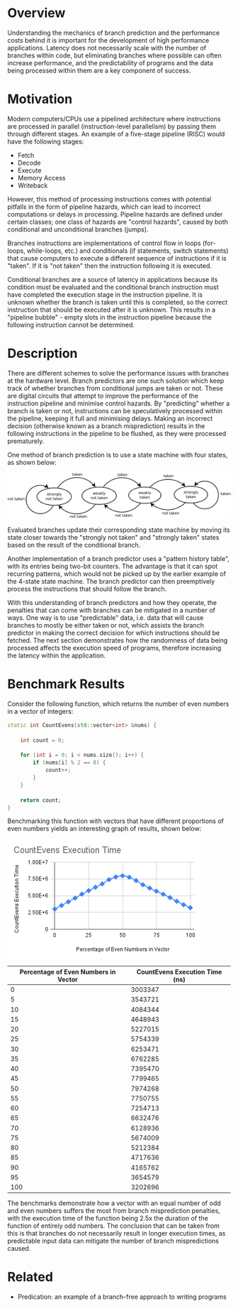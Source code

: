 # Overview

Understanding the mechanics of branch prediction and the performance costs behind it is important for the development of high performance applications. Latency does not necessarily scale with the number of branches within code, but eliminating branches where possible can often increase performance, and the predictability of programs and the data being processed within them are a key component of success.

# Motivation

Modern computers/CPUs use a pipelined architecture where instructions are processed in parallel (instruction-level parallelism) by passing them through different stages. An example of a five-stage pipeline (RISC) would have the following stages:

- Fetch
- Decode
- Execute
- Memory Access
- Writeback

However, this method of processing instructions comes with potential pitfalls in the form of pipeline hazards, which can lead to incorrect computations or delays in processing. Pipeline hazards are defined under certain classes; one class of hazards are "control hazards", caused by both conditional and unconditional branches (jumps).

Branches instructions are implementations of control flow in loops (for-loops, while-loops, etc.) and conditionals (if statements, switch statements) that cause computers to execute a different sequence of instructions if it is "taken". If it is "not taken" then the instruction following it is executed.

Conditional branches are a source of latency in applications because its condition must be evaluated and the conditional branch instruction must have completed the execution stage in the instruction pipeline. It is unknown whether the branch is taken until this is completed, so the correct instruction that should be executed after it is unknown. This results in a "pipeline bubble" - empty slots in the instruction pipeline because the following instruction cannot be determined.

# Description

There are different schemes to solve the performance issues with branches at the hardware level. Branch predictors are one such solution which keep track of whether branches from conditional jumps are taken or not. These are digital circuits that attempt to improve the performance of the instruction pipeline and minimise control hazards. By "predicting" whether a branch is taken or not, instructions can be speculatively processed within the pipeline, keeping it full and minimising delays. Making an incorrect decision (otherwise known as a branch misprediction) results in the following instructions in the pipeline to be flushed, as they were processed prematurely.

One method of branch prediction is to use a state machine with four states, as shown below:

![Branch Prediction State Machine](images/benchmarks/StateMachine.png)

Evaluated branches update their corresponding state machine by moving its state closer towards the "strongly not taken" and "strongly taken" states based on the result of the conditional branch.

Another implementation of a branch predictor uses a "pattern history table", with its entries being two-bit counters. The advantage is that it can spot recurring patterns, which would not be picked up by the earlier example of the 4-state state machine. The branch predictor can then preemptively process the instructions that should follow the branch.

With this understanding of branch predictors and how they operate, the penalties that can come with branches can be mitigated in a number of ways. One way is to use "predictable" data, i.e. data that will cause branches to mostly be either taken or not, which assists the branch predictor in making the correct decision for which instructions should be fetched. The next section demonstrates how the randomness of data being processed affects the execution speed of programs, therefore increasing the latency within the application.

# Benchmark Results

Consider the following function, which returns the number of even numbers in a vector of integers:

```c++
static int CountEvens(std::vector<int> &nums) {

    int count = 0;

    for (int i = 0; i < nums.size(); i++) {
        if (nums[i] % 2 == 0) {
            count++;
        }
    }

    return count;
}
```

Benchmarking this function with vectors that have different proportions of even numbers yields an interesting graph of results, shown below:

![CountEvens Benchmark Results](images/benchmarks/CountEvens.png)

| Percentage of Even Numbers in Vector | CountEvens Execution Time (ns) |
|--------------------------------------|--------------------------------|
|                                    0 |                        3003347 |
|                                    5 |                        3543721 |
|                                   10 |                        4084344 |
|                                   15 |                        4648943 |
|                                   20 |                        5227015 |
|                                   25 |                        5754339 |
|                                   30 |                        6253471 |
|                                   35 |                        6762285 |
|                                   40 |                        7395470 |
|                                   45 |                        7799465 |
|                                   50 |                        7974268 |
|                                   55 |                        7750755 |
|                                   60 |                        7254713 |
|                                   65 |                        6632476 |
|                                   70 |                        6128936 |
|                                   75 |                        5674009 |
|                                   80 |                        5212384 |
|                                   85 |                        4717636 |
|                                   90 |                        4165762 |
|                                   95 |                        3654579 |
|                                  100 |                        3202696 |

The benchmarks demonstrate how a vector with an equal number of odd and even numbers suffers the most from branch misprediction penalties, with the execution time of the function being 2.5x the duration of the function of entirely odd numbers. The conclusion that can be taken from this is that branches do not necessarily result in longer execution times, as predictable input data can mitigate the number of branch mispredictions caused.

# Related

- Predication: an example of a branch-free approach to writing programs